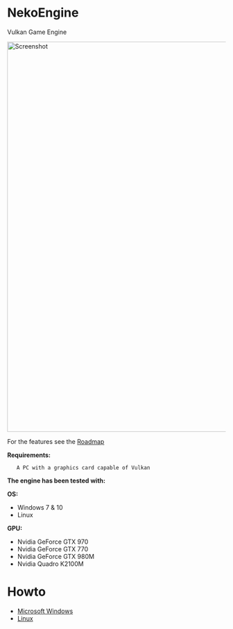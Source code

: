 NekoEngine
============

Vulkan Game Engine

<img src="https://raw.githubusercontent.com/wiki/nalexandru/NekoEngine/images/sponza.png" alt="Screenshot" width="900px"/>

For the features see the [Roadmap](https://github.com/nalexandru/NekoEngine/wiki/Roadmap)

**Requirements:**

       A PC with a graphics card capable of Vulkan

**The engine has been tested with:**

**OS:**
  * Windows 7 & 10
  * Linux
  
**GPU:**
  * Nvidia GeForce GTX 970
  * Nvidia GeForce GTX 770
  * Nvidia GeForce GTX 980M
  * Nvidia Quadro K2100M

Howto
===============================

* [Microsoft Windows](https://github.com/nalexandru/NekoEngine/wiki/Windows-Guide)
* [Linux](https://github.com/nalexandru/NekoEngine/wiki/Linux-Guide)
